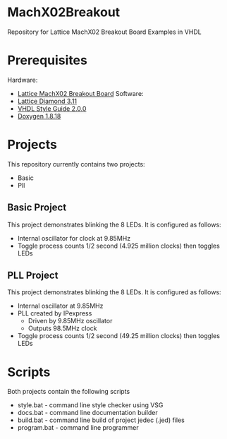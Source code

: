# MachX02Breakout
Repository for Lattice MachX02 Breakout Board Examples in VHDL

# Prerequisites
Hardware:
* [Lattice MachX02 Breakout Board](https://www.latticesemi.com/en/Products/DevelopmentBoardsAndKits/MachXO2BreakoutBoard)
Software:
* [Lattice Diamond 3.11](http://www.latticesemi.com/latticediamond)
* [VHDL Style Guide 2.0.0](https://github.com/jeremiah-c-leary/vhdl-style-guide)
* [Doxygen 1.8.18](https://www.doxygen.nl/index.html)

# Projects
This repository currently contains two projects:
* Basic
* Pll

## Basic Project
This project demonstrates blinking the 8 LEDs. It is configured as follows:
* Internal oscillator for clock at 9.85MHz
* Toggle process counts 1/2 second (4.925 million clocks) then toggles LEDs

## PLL Project
This project demonstrates blinking the 8 LEDs. It is configured as follows:
* Internal oscillator at 9.85MHz
* PLL created by IPexpress
  * Driven by 9.85MHz oscillator
  * Outputs 98.5MHz clock
* Toggle process counts 1/2 second (49.25 million clocks) then toggles LEDs

# Scripts
Both projects contain the following scripts
* style.bat   - command line style checker using VSG
* docs.bat    - command line documentation builder
* build.bat   - command line build of project jedec (.jed) files
* program.bat - command line programmer
